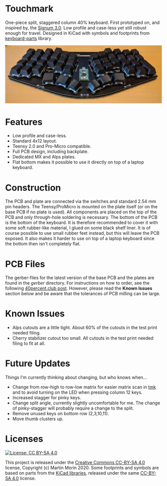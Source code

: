 # Touchmark
One-piece split, staggered column 40% keyboard. First prototyped on, and inspired by, the [Signum 3.0](http://troyfletcher.net/keyboard_sales.html#signum_30). Low profile and case-less yet still robust enough for travel. Designed in KiCad with symbols and footprints from [keyboard-parts](https://github.com/mvmorin/keyboard-parts) library.

![sideview](pictures/sideview.jpg)

# Features
* Low profile and case-less.
* Standard 4x12 layout.
* Teensy 2.0 and Pro-Micro compatible.
* Full PCB design, including backplate.
* Dedicated MX and Alps plates.
* Flat bottom makes it possible to use it directly on top of a laptop keyboard.

# Construction
The PCB and plate are connected via the switches and standard 2.54 mm pin headers. The Teensy/ProMicro is mounted on the plate itself (or on the base PCB if no plate is used). All components are placed on the top of the PCB and only through-hole soldering is necessary. The bottom of the PCB is the bottom of the keyboard. It is therefore recommended to cover it with some soft rubber-like material, I glued on some black shelf liner. It is of course possible to use small rubber feet instead, but this will leave the PCB exposed. It also makes it harder to use on top of a laptop keyboard since the bottom then isn't completely flat.

# PCB Files
The gerber-files for the latest version of the base PCB and the plates are found in the *gerber* directory. For instructions on how to order, see the following [40percent.club post](http://www.40percent.club/2017/03/ordering-pcb.html). However, please read the **Known Issues** section below and be aware that the tolerances of PCB milling can be large.

# Known Issues
* Alps cutouts are a little tight. About 60% of the cutouts in the test print needed filing.
* Cherry stabilizer cutout too small. All cutouts in the test print needed filing to fit at all.

# Future Updates
Things I'm currently thinking about changing, but who knows when...
* Change from row-high to row-low matrix for easier matrix scan in [tmk](https://github.com/tmk/tmk_keyboard) and to avoid turning on the LED when pressing column 12 keys.
* Increased stagger for pinky keys.
* Change split angle, currently slightly uncomfortable for me. The change of pinky-stagger will probably require a change to the split.
* Remove unused keys on bottom row (2,3,10,11).
* Move thumb clusters up.

# Licenses
[![License: CC BY-SA 4.0](https://i.creativecommons.org/l/by-sa/4.0/88x31.png)](https://creativecommons.org/licenses/by-sa/4.0/)

This project is released under the [Creative Commons CC-BY-SA 4.0](https://creativecommons.org/licenses/by-sa/4.0/legalcode) license, Copyright (c) Martin Morin 2020.
Some footprints and symbols are based on parts from the [KiCad libraries](https://kicad-pcb.org/libraries/), released under the same [CC-BY-SA 4.0](https://creativecommons.org/licenses/by-sa/4.0/legalcode) license.
